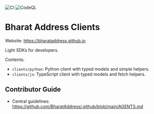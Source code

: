![CI](https://github.com/BharatAddress/clients/actions/workflows/ci.yml/badge.svg)
![CodeQL](https://github.com/BharatAddress/clients/actions/workflows/codeql.yml/badge.svg)

# Bharat Address Clients

Website: https://bharataddress.github.io

Light SDKs for developers.

Contents:
- `clients/python`: Python client with typed models and simple helpers.
- `clients/js`: TypeScript client with typed models and fetch helpers.

## Contributor Guide

- Central guidelines: https://github.com/BharatAddress/.github/blob/main/AGENTS.md

